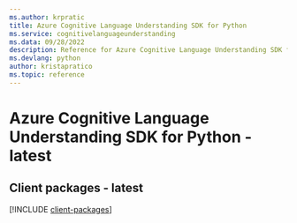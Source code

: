 ```yaml
---
ms.author: krpratic
title: Azure Cognitive Language Understanding SDK for Python
ms.service: cognitivelanguageunderstanding
ms.data: 09/28/2022
description: Reference for Azure Cognitive Language Understanding SDK for Python
ms.devlang: python
author: kristapratico
ms.topic: reference
---
```

# Azure Cognitive Language Understanding SDK for Python - latest

## Client packages - latest
[!INCLUDE [client-packages](cognitive-language-understanding-client-index.md)]